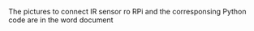 The pictures to connect IR sensor ro RPi and the corresponsing Python code are in the word document
